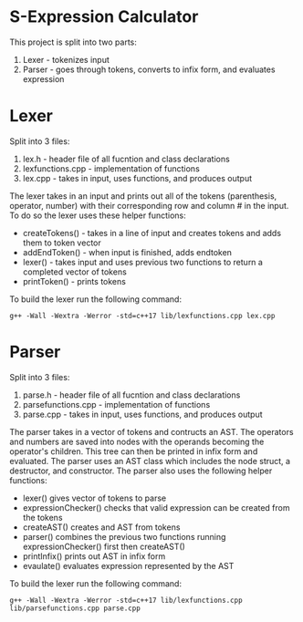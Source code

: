 # S-Expression Calculator

This project is split into two parts:
1. Lexer - tokenizes input
2. Parser - goes through tokens, converts to infix form, and evaluates expression
   
# Lexer 
Split into 3 files:
1. lex.h - header file of all fucntion and class declarations
2. lexfunctions.cpp - implementation of functions
3. lex.cpp - takes in input, uses functions, and produces output

The lexer takes in an input and prints out all of the tokens (parenthesis, operator, number) with their corresponding row and column # in the input. To do so the lexer uses these helper functions:
- createTokens() - takes in a line of input and creates tokens and adds them to token vector
- addEndToken() - when input is finished, adds endtoken
- lexer() - takes input and uses previous two functions to return a completed vector of tokens
- printToken() - prints tokens

To build the lexer run the following command:
```
g++ -Wall -Wextra -Werror -std=c++17 lib/lexfunctions.cpp lex.cpp
```

# Parser 
Split into 3 files: 
1. parse.h - header file of all fucntion and class declarations
2. parsefunctions.cpp - implementation of functions
3. parse.cpp - takes in input, uses functions, and produces output
   
The parser takes in a vector of tokens and contructs an AST. The operators and numbers are saved into nodes with the operands becoming the operator's children. This tree can then be printed in infix form and evaluated. The parser uses an AST class which includes the node struct, a destructor, and constructor. The parser also uses the following helper functions:

- lexer() gives vector of tokens to parse
- expressionChecker() checks that valid expression can be created from the tokens
- createAST() creates and AST from tokens
- parser() combines the previous two functions running expressionChecker() first then createAST()
- printInfix() prints out AST in infix form
- evaulate() evaluates expression represented by the AST

To build the lexer run the following command:
```
g++ -Wall -Wextra -Werror -std=c++17 lib/lexfunctions.cpp lib/parsefunctions.cpp parse.cpp
```


